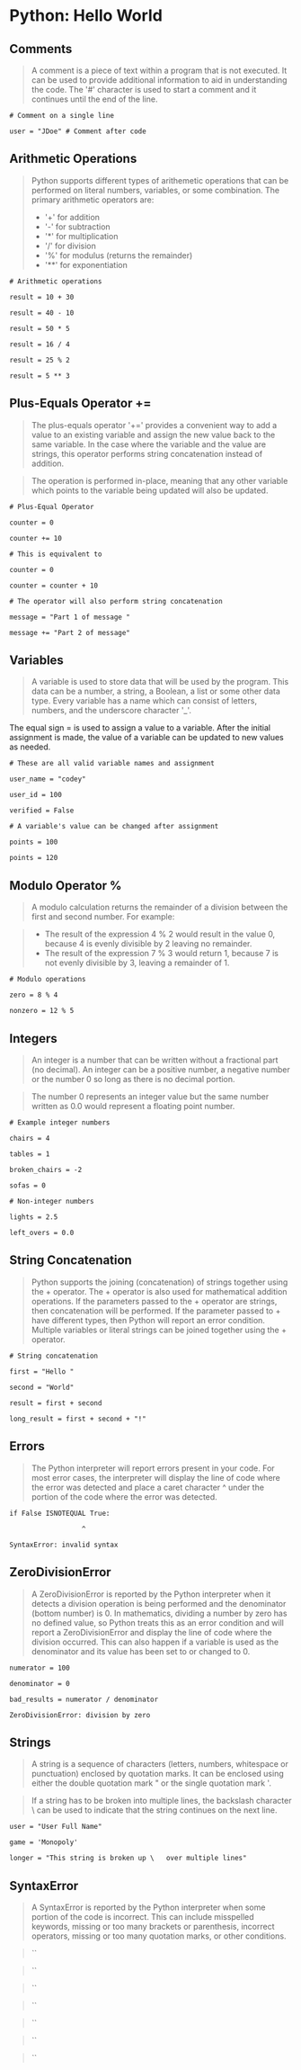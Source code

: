 # Python: Hello World

## Comments
> A comment is a piece of text within a program that is not executed. It can be used to provide additional information to aid in understanding the code. The '#' character is used to start a comment and it continues until the end of the line.

 `# Comment on a single line`

 `user = "JDoe" # Comment after code`

## Arithmetic Operations
> Python supports different types of arithemetic operations that can be performed on literal numbers, variables, or some combination. The primary arithmetic operators are: 
> - '+' for addition
> - '-' for subtraction
> - '*' for multiplication
> - '/' for division
> - '%' for modulus (returns the remainder)
> - '**' for exponentiation

 `# Arithmetic operations`

 `result = 10 + 30`

 `result = 40 - 10`

 `result = 50 * 5`

 `result = 16 / 4`

 `result = 25 % 2`

 `result = 5 ** 3`

## Plus-Equals Operator +=
> The plus-equals operator '+=' provides a convenient way to add a value to an existing variable and assign the new value back to the same variable. In the case where the variable and the value are strings, this operator performs string concatenation instead of addition. 

> The operation is performed in-place, meaning that any other variable which points to the variable being updated will also be updated.

 `# Plus-Equal Operator`

 `counter = 0`

 `counter += 10`

 `# This is equivalent to`

 `counter = 0`

 `counter = counter + 10`

 `# The operator will also perform string concatenation`

 `message = "Part 1 of message "`

 `message += "Part 2 of message"`

## Variables
> A variable is used to store data that will be used by the program. This data can be a number, a string, a Boolean, a list or some other data type. Every variable has a name which can consist of letters, numbers, and the underscore character '_'.

 The equal sign = is used to assign a value to a variable. After the initial assignment is made, the value of a variable can be updated to new values as needed.

 `# These are all valid variable names and assignment`

 `user_name = "codey"`

 `user_id = 100`

 `verified = False`

 `# A variable's value can be changed after assignment`

 `points = 100`

 `points = 120`

## Modulo Operator %
> A modulo calculation returns the remainder of a division between the first and second number. For example:

> - The result of the expression 4 % 2 would result in the value 0, because 4 is evenly divisible by 2 leaving no remainder.
> - The result of the expression 7 % 3 would return 1, because 7 is not evenly divisible by 3, leaving a remainder of 1.

 `# Modulo operations`

 `zero = 8 % 4`

 `nonzero = 12 % 5`

## Integers
> An integer is a number that can be written without a fractional part (no decimal). An integer can be a positive number, a negative number or the number 0 so long as there is no decimal portion.

> The number 0 represents an integer value but the same number written as 0.0 would represent a floating point number.

 `# Example integer numbers`

 `chairs = 4`

 `tables = 1`

 `broken_chairs = -2`

 `sofas = 0`

 `# Non-integer numbers`

 `lights = 2.5`

 `left_overs = 0.0`

## String Concatenation
> Python supports the joining (concatenation) of strings together using the + operator. The + operator is also used for mathematical addition operations. If the parameters passed to the + operator are strings, then concatenation will be performed. If the parameter passed to + have different types, then Python will report an error condition. Multiple variables or literal strings can be joined together using the + operator.

 `# String concatenation`

 `first = "Hello "`

 `second = "World"`

 `result = first + second`

 `long_result = first + second + "!"`

## Errors
> The Python interpreter will report errors present in your code. For most error cases, the interpreter will display the line of code where the error was detected and place a caret character ^ under the portion of the code where the error was detected.

 `if False ISNOTEQUAL True:`

 `                  ^`

 `SyntaxError: invalid syntax`

## ZeroDivisionError
> A ZeroDivisionError is reported by the Python interpreter when it detects a division operation is being performed and the denominator (bottom number) is 0. In mathematics, dividing a number by zero has no defined value, so Python treats this as an error condition and will report a ZeroDivisionError and display the line of code where the division occurred. This can also happen if a variable is used as the denominator and its value has been set to or changed to 0.

 `numerator = 100`

 `denominator = 0`

 `bad_results = numerator / denominator`

 `ZeroDivisionError: division by zero`

## Strings
> A string is a sequence of characters (letters, numbers, whitespace or punctuation) enclosed by quotation marks. It can be enclosed using either the double quotation mark " or the single quotation mark '.

> If a string has to be broken into multiple lines, the backslash character \ can be used to indicate that the string continues on the next line.

 `user = "User Full Name"`

 `game = 'Monopoly'`

 `longer = "This string is broken up \   over multiple lines"`

## SyntaxError
> A SyntaxError is reported by the Python interpreter when some portion of the code is incorrect. This can include misspelled keywords, missing or too many brackets or parenthesis, incorrect operators, missing or too many quotation marks, or other conditions.

> ``

> ``

> ``

> ``

> ``

> ``

> ``